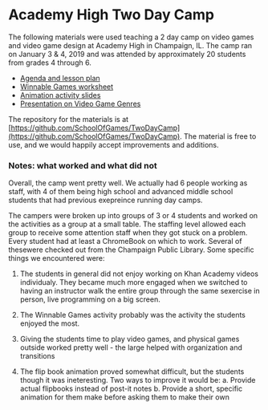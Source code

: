 # Academy High Two Day Camp 

The following materials were used teaching a 2 day camp on video games and video game design at Academy High in Champaign, IL. 
The camp ran on January 3 & 4, 2019 and was attended by approximately 20 students from grades 4 through 6.

+ [Agenda and lesson plan](https://github.com/SchoolOfGames/TwoDayCamp/raw/master/Public%20Camp%20Agenda.pdf)
+ [Winnable Games worksheet](https://github.com/SchoolOfGames/TwoDayCamp/raw/master/Winnable%20Games.pdf)
+ [Animation activity slides](https://github.com/SchoolOfGames/TwoDayCamp/raw/master/2D%20Video%20Game%20Animation.pptx)
+ [Presentation on Video Game Genres](https://prezi.com/5zkdek-a1d4j/video-game-genres/?utm_campaign=share&utm_medium=copy)

The repository for the materials is at [https://github.com/SchoolOfGames/TwoDayCamp](https://github.com/SchoolOfGames/TwoDayCamp). The material is free to use, and we would happily accept improvements and additions.


### Notes: what worked and what did not

Overall, the camp went pretty well. We actually had 6 people working as staff, with 4 of them being high school and advanced middle school students that had previous exepreince running day camps.

The campers were broken up into groups of 3 or 4 students and worked on the activities as a group at a small table. The staffing level allowed each group to receive some attention staff when they got stuck on a problem. Every student had at least a ChromeBook on which to work. Several of thesewere checked out from the Champaign Public Library. Some specific things we encountered were:

1. The students in general did not enjoy working on Khan Academy videos individualy. They became much more engaged when we switched to having an instructor walk the entire group through the same sexercise in person, live programming on a big screen.

2. The Winnable Games activity probably was the activity the students enjoyed the most.

3. Giving the students time to play video games, and physical games outside worked pretty well - the large helped with organization and transitions

4. The flip book animation proved somewhat difficult, but the students though it was ineteresting. Two ways to improve it would be:
   a. Provide actual flipbooks instead of post-it notes
   b. Provide a short, specific animation for them make before asking them to make their own
